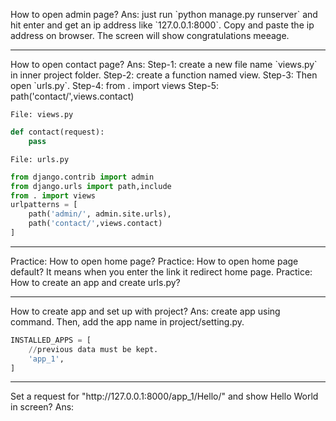 <p>
How to open admin page?
Ans: just run `python manage.py runserver` and hit enter and get an ip address like `127.0.0.1:8000`. Copy and paste the ip address on browser. The screen will show congratulations meeage.
<hr>
How to open contact page?
Ans: 
Step-1: create a new file name `views.py` in inner project folder.
Step-2: create a function named view. 
Step-3: Then open `urls.py`.
Step-4: from . import views
Step-5: path('contact/',views.contact)

`File: views.py`

```py  
def contact(request):
    pass
```

`File: urls.py`

```py
from django.contrib import admin
from django.urls import path,include
from . import views
urlpatterns = [
    path('admin/', admin.site.urls),
    path('contact/',views.contact)
]
```
<hr>
Practice: How to open home page?
Practice: How to open home page default? It means when you enter the link it redirect home page.
Practice: How to create an app and create urls.py?
<hr>

How to create app and set up with project?
Ans: create app using command. Then, add the app name in project/setting.py.

```py
INSTALLED_APPS = [
    //previous data must be kept.
    'app_1',
]
```
<hr>
Set a request for "http://127.0.0.1:8000/app_1/Hello/" and show Hello World in screen?
Ans:

</p>